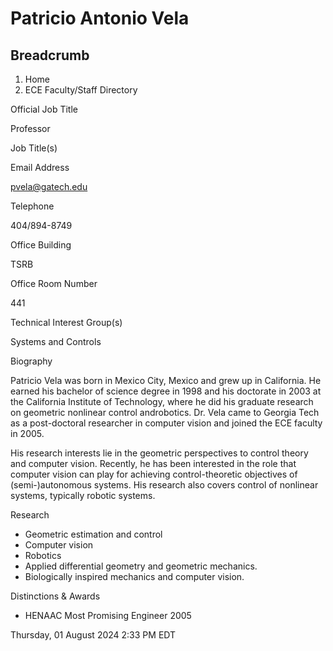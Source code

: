 #  Patricio Antonio Vela

## Breadcrumb

  1. Home
  2. ECE Faculty/Staff Directory

Official Job Title

Professor

Job Title(s)

Email Address

pvela@gatech.edu

Telephone

404/894-8749

Office Building

TSRB

Office Room Number

441

Technical Interest Group(s)

Systems and Controls

Biography

Patricio Vela was born in Mexico City, Mexico and grew up in California. He
earned his bachelor of science degree in 1998 and his doctorate in 2003 at the
California Institute of Technology, where he did his graduate research on
geometric nonlinear control androbotics. Dr. Vela came to Georgia Tech as a
post-doctoral researcher in computer vision and joined the ECE faculty in
2005.

His research interests lie in the geometric perspectives to control theory and
computer vision. Recently, he has been interested in the role that computer
vision can play for achieving control-theoretic objectives of
(semi-)autonomous systems. His research also covers control of nonlinear
systems, typically robotic systems.

Research

  * Geometric estimation and control
  * Computer vision
  * Robotics
  * Applied differential geometry and geometric mechanics.
  * Biologically inspired mechanics and computer vision.

Distinctions & Awards

  * HENAAC Most Promising Engineer 2005

Thursday, 01 August 2024 2:33 PM EDT

